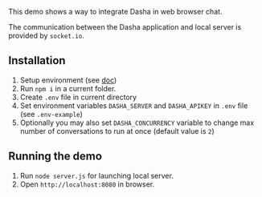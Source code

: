 This demo shows a way to integrate Dasha in web browser chat.

The communication between the Dasha application and local server is provided by `socket.io`.

## Installation

1. Setup environment (see [doc](https://docs.dasha.ai/en-us/default/setup-enviroment/))
1. Run `npm i` in a current folder.
2. Create `.env` file in current directory
3. Set environment variables `DASHA_SERVER` and `DASHA_APIKEY` in `.env` file (see `.env-example`)
4. Optionally you may also set `DASHA_CONCURRENCY` variable to change max number of conversations to run at once (default value is `2`)

## Running the demo

1. Run `node server.js` for launching local server.
2. Open `http://localhost:8080` in browser.
